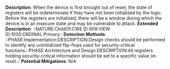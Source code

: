 **Description**: When the device is first brought out of reset, the state of registers will be indeterminate if they have not been initialized by the logic. Before the registers are initialized, there will be a window during which the device is in an insecure state and may be vulnerable to attack.
**Extended Description**: ::NATURE:ChildOf:CWE ID:909:VIEW ID:1000:ORDINAL:Primary::
**Detection Methods**: ::PHASE:Implementation:DESCRIPTION:Design checks should be performed to identify any uninitialized flip-flops used for security-critical functions.::PHASE:Architecture and Design:DESCRIPTION:All registers holding security-critical information should be set to a specific value on reset.::
**Potential Mitigations**: N/A